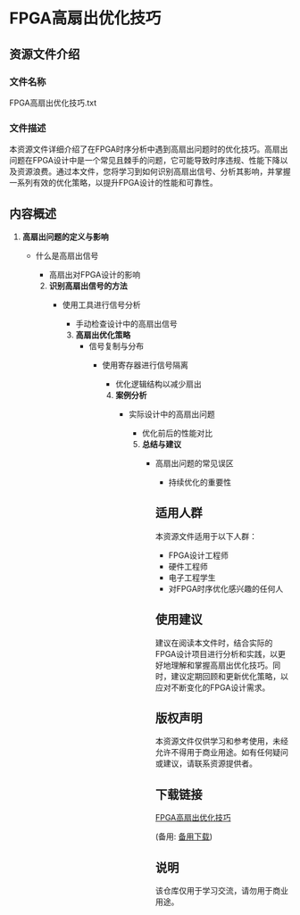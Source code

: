 # FPGA高扇出优化技巧

## 资源文件介绍

### 文件名称
FPGA高扇出优化技巧.txt

### 文件描述
本资源文件详细介绍了在FPGA时序分析中遇到高扇出问题时的优化技巧。高扇出问题在FPGA设计中是一个常见且棘手的问题，它可能导致时序违规、性能下降以及资源浪费。通过本文件，您将学习到如何识别高扇出信号、分析其影响，并掌握一系列有效的优化策略，以提升FPGA设计的性能和可靠性。

## 内容概述

1. **高扇出问题的定义与影响**
   - 什么是高扇出信号
      - 高扇出对FPGA设计的影响

      2. **识别高扇出信号的方法**
         - 使用工具进行信号分析
            - 手动检查设计中的高扇出信号

            3. **高扇出优化策略**
               - 信号复制与分布
                  - 使用寄存器进行信号隔离
                     - 优化逻辑结构以减少扇出

                     4. **案例分析**
                        - 实际设计中的高扇出问题
                           - 优化前后的性能对比

                           5. **总结与建议**
                              - 高扇出问题的常见误区
                                 - 持续优化的重要性

                                 ## 适用人群

                                 本资源文件适用于以下人群：
                                 - FPGA设计工程师
                                 - 硬件工程师
                                 - 电子工程学生
                                 - 对FPGA时序优化感兴趣的任何人

                                 ## 使用建议

                                 建议在阅读本文件时，结合实际的FPGA设计项目进行分析和实践，以更好地理解和掌握高扇出优化技巧。同时，建议定期回顾和更新优化策略，以应对不断变化的FPGA设计需求。

                                 ## 版权声明

                                 本资源文件仅供学习和参考使用，未经允许不得用于商业用途。如有任何疑问或建议，请联系资源提供者。

                                 ## 下载链接
                                 [FPGA高扇出优化技巧](https://pan.quark.cn/s/e12a0546f660) 

                                 (备用: [备用下载](https://pan.baidu.com/s/1E2cn9tS_UxMzjHn-w2nUUQ?pwd=1234))

                                 ## 说明

                                 该仓库仅用于学习交流，请勿用于商业用途。
